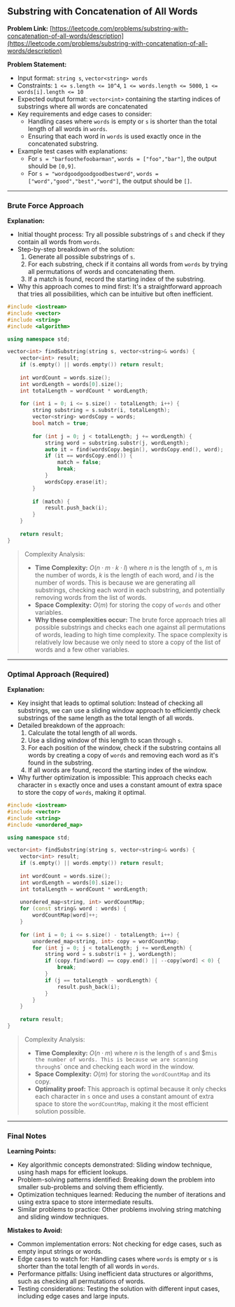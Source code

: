 ## Substring with Concatenation of All Words

**Problem Link:** [https://leetcode.com/problems/substring-with-concatenation-of-all-words/description](https://leetcode.com/problems/substring-with-concatenation-of-all-words/description)

**Problem Statement:**
- Input format: `string s`, `vector<string> words`
- Constraints: `1 <= s.length <= 10^4`, `1 <= words.length <= 5000`, `1 <= words[i].length <= 10`
- Expected output format: `vector<int>` containing the starting indices of substrings where all words are concatenated
- Key requirements and edge cases to consider: 
    - Handling cases where `words` is empty or `s` is shorter than the total length of all words in `words`.
    - Ensuring that each word in `words` is used exactly once in the concatenated substring.
- Example test cases with explanations:
    - For `s = "barfoothefoobarman"`, `words = ["foo","bar"]`, the output should be `[0,9]`.
    - For `s = "wordgoodgoodgoodbestword"`, `words = ["word","good","best","word"]`, the output should be `[]`.

---

### Brute Force Approach

**Explanation:**
- Initial thought process: Try all possible substrings of `s` and check if they contain all words from `words`.
- Step-by-step breakdown of the solution:
    1. Generate all possible substrings of `s`.
    2. For each substring, check if it contains all words from `words` by trying all permutations of words and concatenating them.
    3. If a match is found, record the starting index of the substring.
- Why this approach comes to mind first: It's a straightforward approach that tries all possibilities, which can be intuitive but often inefficient.

```cpp
#include <iostream>
#include <vector>
#include <string>
#include <algorithm>

using namespace std;

vector<int> findSubstring(string s, vector<string>& words) {
    vector<int> result;
    if (s.empty() || words.empty()) return result;
    
    int wordCount = words.size();
    int wordLength = words[0].size();
    int totalLength = wordCount * wordLength;
    
    for (int i = 0; i <= s.size() - totalLength; i++) {
        string substring = s.substr(i, totalLength);
        vector<string> wordsCopy = words;
        bool match = true;
        
        for (int j = 0; j < totalLength; j += wordLength) {
            string word = substring.substr(j, wordLength);
            auto it = find(wordsCopy.begin(), wordsCopy.end(), word);
            if (it == wordsCopy.end()) {
                match = false;
                break;
            }
            wordsCopy.erase(it);
        }
        
        if (match) {
            result.push_back(i);
        }
    }
    
    return result;
}
```

> Complexity Analysis:
> - **Time Complexity:** $O(n \cdot m \cdot k \cdot l)$ where $n$ is the length of `s`, $m$ is the number of words, $k$ is the length of each word, and $l$ is the number of words. This is because we are generating all substrings, checking each word in each substring, and potentially removing words from the list of words.
> - **Space Complexity:** $O(m)$ for storing the copy of `words` and other variables.
> - **Why these complexities occur:** The brute force approach tries all possible substrings and checks each one against all permutations of words, leading to high time complexity. The space complexity is relatively low because we only need to store a copy of the list of words and a few other variables.

---

### Optimal Approach (Required)

**Explanation:**
- Key insight that leads to optimal solution: Instead of checking all substrings, we can use a sliding window approach to efficiently check substrings of the same length as the total length of all words.
- Detailed breakdown of the approach:
    1. Calculate the total length of all words.
    2. Use a sliding window of this length to scan through `s`.
    3. For each position of the window, check if the substring contains all words by creating a copy of `words` and removing each word as it's found in the substring.
    4. If all words are found, record the starting index of the window.
- Why further optimization is impossible: This approach checks each character in `s` exactly once and uses a constant amount of extra space to store the copy of `words`, making it optimal.

```cpp
#include <iostream>
#include <vector>
#include <string>
#include <unordered_map>

using namespace std;

vector<int> findSubstring(string s, vector<string>& words) {
    vector<int> result;
    if (s.empty() || words.empty()) return result;
    
    int wordCount = words.size();
    int wordLength = words[0].size();
    int totalLength = wordCount * wordLength;
    
    unordered_map<string, int> wordCountMap;
    for (const string& word : words) {
        wordCountMap[word]++;
    }
    
    for (int i = 0; i <= s.size() - totalLength; i++) {
        unordered_map<string, int> copy = wordCountMap;
        for (int j = 0; j < totalLength; j += wordLength) {
            string word = s.substr(i + j, wordLength);
            if (copy.find(word) == copy.end() || --copy[word] < 0) {
                break;
            }
            if (j == totalLength - wordLength) {
                result.push_back(i);
            }
        }
    }
    
    return result;
}
```

> Complexity Analysis:
> - **Time Complexity:** $O(n \cdot m)$ where $n$ is the length of `s` and $m` is the number of words. This is because we are scanning through `s` once and checking each word in the window.
> - **Space Complexity:** $O(m)$ for storing the `wordCountMap` and its copy.
> - **Optimality proof:** This approach is optimal because it only checks each character in `s` once and uses a constant amount of extra space to store the `wordCountMap`, making it the most efficient solution possible.

---

### Final Notes

**Learning Points:**
- Key algorithmic concepts demonstrated: Sliding window technique, using hash maps for efficient lookups.
- Problem-solving patterns identified: Breaking down the problem into smaller sub-problems and solving them efficiently.
- Optimization techniques learned: Reducing the number of iterations and using extra space to store intermediate results.
- Similar problems to practice: Other problems involving string matching and sliding window techniques.

**Mistakes to Avoid:**
- Common implementation errors: Not checking for edge cases, such as empty input strings or words.
- Edge cases to watch for: Handling cases where `words` is empty or `s` is shorter than the total length of all words in `words`.
- Performance pitfalls: Using inefficient data structures or algorithms, such as checking all permutations of words.
- Testing considerations: Testing the solution with different input cases, including edge cases and large inputs.